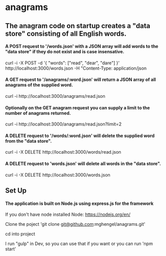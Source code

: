# anagrams

## The anagram code on startup creates a "data store" consisting of all English words.

#### A POST request to '/words.json' with a JSON array will add words to the "data store" if they do not exist and is case insensative.

curl -i -X POST -d '{ "words": ["read", "dear", "dare"] }' http://localhost:3000/words.json -H "Content-Type: application/json

#### A GET request to '/anagrams/:word.json' will return a JSON array of all anagrams of the supplied word.

curl -i http://localhost:3000/anagrams/read.json

#### Optionally on the GET anagram request you can supply a limit to the number of anagrams returned.

curl -i http://localhost:3000/anagrams/read.json?limit=2

#### A DELETE request to '/words/:word.json' will delete the supplied word from the "data store". 

curl -i -X DELETE http://localhost:3000/words/read.json

#### A DELETE request to 'words.json' will delete all words in the "data store".

curl -i -X DELETE http://localhost:3000/words.json


## Set Up
#### The application is built on Node.js using express.js for the framework

If you don't have node installed Node: https://nodejs.org/en/

Clone the poject 'git clone git@github.com:mghengel/anagrams.git'

cd into project

I run "gulp" in Dev, so you can use that if you want or you can run 'npm start'
